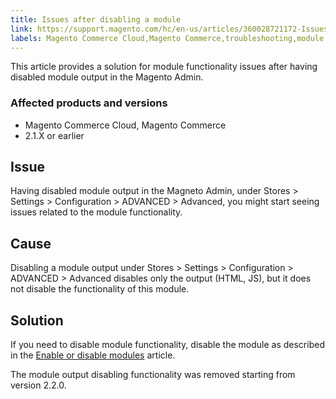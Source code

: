```yaml
---
title: Issues after disabling a module
link: https://support.magento.com/hc/en-us/articles/360028721172-Issues-after-disabling-a-module
labels: Magento Commerce Cloud,Magento Commerce,troubleshooting,module disable,2.1.x
---
```


This article provides a solution for module functionality issues after having disabled module output in the Magento Admin.

### Affected products and versions

* Magento Commerce Cloud, Magento Commerce
* 2.1.X or earlier

## Issue

Having disabled module output in the Magneto Admin, under Stores > Settings > Configuration > ADVANCED > Advanced, you might start seeing issues related to the module functionality.

## Cause

Disabling a module output under Stores > Settings > Configuration > ADVANCED > Advanced disables only the output (HTML, JS), but it does not disable the functionality of this module.

## Solution

If you need to disable module functionality, disable the module as described in the [Enable or disable modules](https://devdocs.magento.com/guides/v2.1/install-gde/install/cli/install-cli-subcommands-enable.html) article.

The module output disabling functionality was removed starting from version 2.2.0.